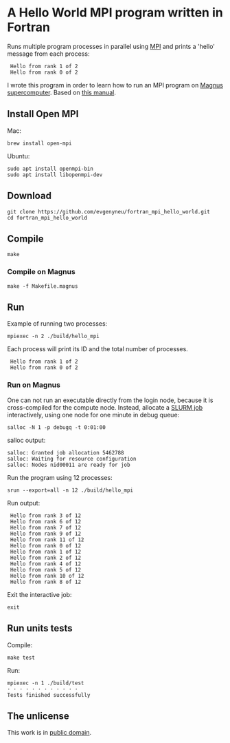 # A Hello World MPI program written in Fortran

Runs multiple program processes in parallel using [MPI](https://en.wikipedia.org/wiki/Message_Passing_Interface) and prints a 'hello' message from each process:

```
 Hello from rank 1 of 2
 Hello from rank 0 of 2
```

I wrote this program in order to learn how to run an MPI program on [Magnus supercomputer](https://support.pawsey.org.au/documentation/display/US/Supercomputing+Documentation). Based on [this manual](https://support.pawsey.org.au/documentation/display/US/Message+Passing+Interface).

## Install Open MPI

Mac:

```
brew install open-mpi
```

Ubuntu:

```
sudo apt install openmpi-bin
sudo apt install libopenmpi-dev
```


## Download


```
git clone https://github.com/evgenyneu/fortran_mpi_hello_world.git
cd fortran_mpi_hello_world
```


## Compile

```
make
```

### Compile on Magnus

```
make -f Makefile.magnus
```

## Run

Example of running two processes:

```
mpiexec -n 2 ./build/hello_mpi
```

Each process will print its ID and the total number of processes.

```
 Hello from rank 1 of 2
 Hello from rank 0 of 2
```

### Run on Magnus

One can not run an executable directly from the login node, because it is cross-compiled for the compute node. Instead, allocate a [SLURM job](https://support.pawsey.org.au/documentation/display/US/Submitting+and+Monitoring+Jobs) interactively, using one node for one minute in debug queue:

```
salloc -N 1 -p debugq -t 0:01:00
```

salloc output:

```
salloc: Granted job allocation 5462788
salloc: Waiting for resource configuration
salloc: Nodes nid00011 are ready for job
```

Run the program using 12 processes:

```
srun --export=all -n 12 ./build/hello_mpi
```

Run output:

```
 Hello from rank 3 of 12
 Hello from rank 6 of 12
 Hello from rank 7 of 12
 Hello from rank 9 of 12
 Hello from rank 11 of 12
 Hello from rank 0 of 12
 Hello from rank 1 of 12
 Hello from rank 2 of 12
 Hello from rank 4 of 12
 Hello from rank 5 of 12
 Hello from rank 10 of 12
 Hello from rank 8 of 12
```

Exit the interactive job:

```
exit
```

## Run units tests


Compile:

```
make test
```

Run:

```
mpiexec -n 1 ./build/test
· · · · · · · · · · · ·
Tests finished successfully
```


## The unlicense

This work is in [public domain](LICENSE).
